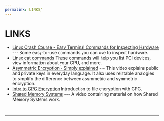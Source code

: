 ```yaml
---
permalink: LINKS/
---
```


# LINKS

* [Linux Crash Course - Easy Terminal Commands for Inspecting Hardware](https://youtu.be/oGyJr-iUwt8?si=59V2boc0XfmlFekg) --- 
Some easy-to-use commands you can use to inspect hardware.
* [Linux cat commands](https://www.geeksforgeeks.org/cat-command-in-linux-with-examples/) 
These commands will help you list PCI devices, view information about your CPU, and more.
* [Asymmetric Encryption - Simply explained](https://www.youtube.com/watch?v=AQDCe585Lnc) ---
This video explains public and private keys in everyday language. It also uses relatable analogies to simplify the difference between asymmetric and symmetric encryption.
* [Intro to GPG Encryption](https://www.youtube.com/watch?v=DMGIlj7u7Eo&pp=ygUNcnNhIGxpbnV4IGdwZw%3D%3D)
Introduction to file encryption with GPG.
* [Shared Memory Systems](https://youtu.be/uHtzOFwgD74?si=v2cRNFtChuQhAGFH) --- A video containing material on how Shared Memory Systems work.
<br>
<hr>
